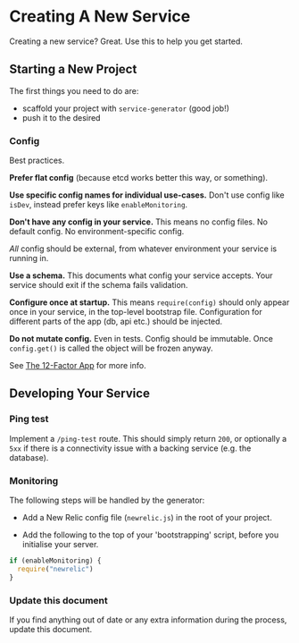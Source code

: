 
# Creating A New Service

Creating a new service? Great. Use this to help you get started.

## Starting a New Project

The first things you need to do are:

- scaffold your project with `service-generator` (good job!)
- push it to the desired

### Config

Best practices.

**Prefer flat config** (because etcd works better this way, or something).

**Use specific config names for individual use-cases.** Don't use config like `isDev`, instead prefer keys like `enableMonitoring`.

**Don't have any config in your service.** This means no config files. No default config. No environment-specific config. 

*All* config should be external, from whatever environment your service is running in.

**Use a schema.** This documents what config your service accepts. Your service should exit if the schema fails validation.

**Configure once at startup.** This means `require(config)` should only appear once in your service, in the top-level bootstrap file. Configuration for different parts of the app (db, api etc.) should be injected.

**Do not mutate config.** Even in tests. Config should be immutable. Once `config.get()` is called the object will be frozen anyway.

See [The 12-Factor App](http://12factor.net/config) for more info.

## Developing Your Service

### Ping test

Implement a `/ping-test` route. This should simply return `200`, or optionally a `5xx` if there is a connectivity issue with a backing service (e.g. the database).

### Monitoring

The following steps will be handled by the generator:

- Add a New Relic config file (`newrelic.js`) in the root of your project.

- Add the following to the top of your 'bootstrapping' script, before you initialise your server.

```js
if (enableMonitoring) {
  require("newrelic")
}
```

### Update this document

If you find anything out of date or any extra information during the process, update this document.

